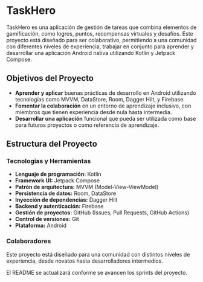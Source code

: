 # TaskHero

TaskHero es una aplicación de gestión de tareas que combina elementos de gamificación, como logros, puntos, recompensas virtuales y desafíos.
Este proyecto está diseñado para ser colaborativo, permitiendo a una comunidad con diferentes niveles de experiencia, trabajar en conjunto para aprender y desarrollar una aplicación Android nativa utilizando Kotlin y Jetpack Compose.

## Objetivos del Proyecto

- **Aprender y aplicar** buenas prácticas de desarrollo en Android utilizando tecnologías como MVVM, DataStore, Room, Dagger Hilt, y Firebase.
- **Fomentar la colaboración** en un entorno de aprendizaje inclusivo, con miembros que tienen experiencia desde nula hasta intermedia.
- **Desarrollar una aplicación** funcional que pueda ser utilizada como base para futuros proyectos o como referencia de aprendizaje.

## Estructura del Proyecto

### Tecnologías y Herramientas

- **Lenguaje de programación:** Kotlin
- **Framework UI:** Jetpack Compose
- **Patrón de arquitectura:** MVVM (Model-View-ViewModel)
- **Persistencia de datos:** Room, DataStore
- **Inyección de dependencias:** Dagger Hilt
- **Backend y autenticación:** Firebase
- **Gestión de proyectos:** GitHub (Issues, Pull Requests, GitHub Actions)
- **Control de versiones:** Git
- **Plataforma:** Android

### Colaboradores

Este proyecto está diseñado para una comunidad con distintos niveles de experiencia, desde novatos hasta desarrolladores intermedios.


El README se actualizará conforme se avancen los sprints del proyecto.
<!--
### Estructura del README

A continuación, se describen los sprints y la documentación asociada:

## Sprints

### Sprint 1: Configuración Inicial

1. **Crear el proyecto en Android Studio llamado "TaskHero".**
   - Instrucciones para crear un proyecto en Android Studio.
   - Subir el proyecto inicial a un repositorio en GitHub.
   - Documentación: [Cómo crear un proyecto Android y subirlo a GitHub](docs/sprint1.md)

2. **Configurar la estructura del proyecto en GitHub.**
   - Establecer la estructura de carpetas y archivos.
   - Añadir archivos básicos como `.gitignore` y `README.md`.
   - Documentación: [Estructura de carpetas y archivos](docs/sprint1.md)

### Sprint 2: Pantalla Principal

1. **Crear la pantalla principal de la app con las funcionalidades esenciales.**
   - Implementar el diseño básico utilizando Jetpack Compose.
   - Agregar elementos de UI iniciales (botones, listas, etc.).
   - Documentación: [Pantalla principal y sus elementos](docs/sprint2.md)

### Sprint 3: Implementación de MVVM

1. **Implementar MVVM para las funcionalidades esenciales de la pantalla principal.**
   - Crear las clases `ViewModel`, `Model`, y `Repository`.
   - Conectar la UI con el ViewModel.
   - Documentación: [Patrón MVVM en TaskHero](docs/sprint3.md)

### Sprint 4: Persistencia de Datos con DataStore

1. **Agregar DataStore para el almacenamiento de datos básicos.**
   - Configurar DataStore y utilizarlo para guardar las preferencias de usuario.
   - Documentación: [Implementación de DataStore](docs/sprint4.md)

### Sprint 5: Integración de Room

1. **Agregar Room para la gestión de la base de datos local.**
   - Configurar Room y crear entidades, DAOs, y la base de datos.
   - Integrar Room con el ViewModel y la UI.
   - Documentación: [Gestión de la base de datos con Room](docs/sprint5.md)

### Sprint 6: Inyección de Dependencias con Dagger Hilt

1. **Implementar Dagger Hilt para la inyección de dependencias.**
   - Configurar Dagger Hilt en el proyecto.
   - Integrar Dagger Hilt con las clases principales (ViewModel, Repository).
   - Documentación: [Inyección de dependencias con Dagger Hilt](docs/sprint6.md)

### Sprint 7: Integración con Firebase

1. **Agregar Firebase para la autenticación y el backend.**
   - Configurar Firebase en el proyecto.
   - Implementar la autenticación de usuarios.
   - Documentación: [Autenticación y backend con Firebase](docs/sprint7.md)

### Sprint 8: Gamificación

1. **Implementar elementos de gamificación en la aplicación.**
   - Añadir logros, puntos y recompensas.
   - Integrar con la base de datos y la UI.
   - Documentación: [Gamificación en TaskHero](docs/sprint8.md)

## Contribución

Todos los miembros del equipo deben seguir las siguientes pautas:

- **Código limpio:** Mantener un código legible y comentado.
- **Colaboración:** Revisar y aprobar PRs, participar en discusiones.
- **Documentación:** Actualizar la documentación con cada contribución.

## Licencia

TaskHero se distribuye bajo la licencia MIT. Ver el archivo [LICENSE](LICENSE) para más detalles.
--->

